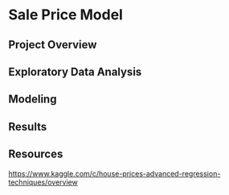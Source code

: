 # Sale Price Model

## Project Overview

## Exploratory Data Analysis

## Modeling

## Results

## Resources
https://www.kaggle.com/c/house-prices-advanced-regression-techniques/overview
